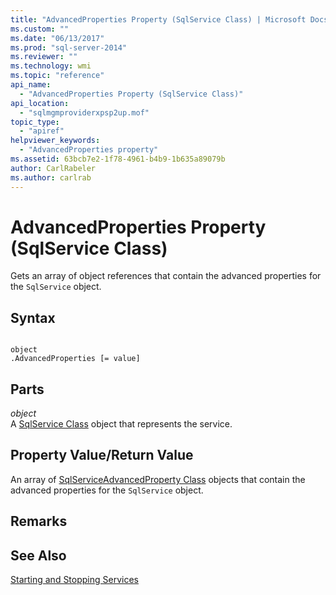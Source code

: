 ```yaml
---
title: "AdvancedProperties Property (SqlService Class) | Microsoft Docs"
ms.custom: ""
ms.date: "06/13/2017"
ms.prod: "sql-server-2014"
ms.reviewer: ""
ms.technology: wmi
ms.topic: "reference"
api_name: 
  - "AdvancedProperties Property (SqlService Class)"
api_location: 
  - "sqlmgmproviderxpsp2up.mof"
topic_type: 
  - "apiref"
helpviewer_keywords: 
  - "AdvancedProperties property"
ms.assetid: 63bcb7e2-1f78-4961-b4b9-1b635a89079b
author: CarlRabeler
ms.author: carlrab
---
```

# AdvancedProperties Property (SqlService Class)
  Gets an array of object references that contain the advanced properties for the `SqlService` object.  
  
## Syntax  
  
```  
  
object  
.AdvancedProperties [= value]  
```  
  
## Parts  
 *object*  
 A [SqlService Class](sqlservice-class.md) object that represents the service.  
  
## Property Value/Return Value  
 An array of [SqlServiceAdvancedProperty Class](../sqlserviceadvancedproperty-class/sqlserviceadvancedproperty-class.md) objects that contain the advanced properties for the `SqlService` object.  
  
## Remarks  
  
## See Also  
 [Starting and Stopping Services](https://technet.microsoft.com/library/ms174886\(v=sql.105\).aspx)  
  
  

